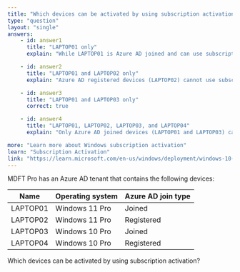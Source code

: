 ```yaml
---
title: "Which devices can be activated by using subscription activation?"
type: "question"
layout: "single"
answers:
    - id: answer1
      title: "LAPTOP01 only"
      explain: "While LAPTOP01 is Azure AD joined and can use subscription activation, LAPTOP03 is also eligible since it is Azure AD joined as well."

    - id: answer2
      title: "LAPTOP01 and LAPTOP02 only"
      explain: "Azure AD registered devices (LAPTOP02) cannot use subscription activation. Only Azure AD joined devices can."

    - id: answer3
      title: "LAPTOP01 and LAPTOP03 only"
      correct: true

    - id: answer4
      title: "LAPTOP01, LAPTOP02, LAPTOP03, and LAPTOP04"
      explain: "Only Azure AD joined devices (LAPTOP01 and LAPTOP03) can use subscription activation. Azure AD registered devices (LAPTOP02 and LAPTOP04) are not eligible."

more: "Learn more about Windows subscription activation"
learn: "Subscription Activation"
link: "https://learn.microsoft.com/en-us/windows/deployment/windows-10-subscription-activation"
---
```

MDFT Pro has an Azure AD tenant that contains the following devices:

| Name      | Operating system   | Azure AD join type |
|-----------|-------------------|-------------------|
| LAPTOP01  | Windows 11 Pro    | Joined           |
| LAPTOP02  | Windows 11 Pro    | Registered       |
| LAPTOP03  | Windows 10 Pro    | Joined           |
| LAPTOP04  | Windows 10 Pro    | Registered       |

Which devices can be activated by using subscription activation?
